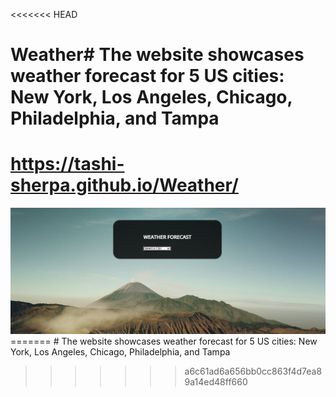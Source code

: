<<<<<<< HEAD
# Weather# The website showcases weather forecast for 5 US cities: New York, Los Angeles, Chicago, Philadelphia, and Tampa

 # https://tashi-sherpa.github.io/Weather/

<div class="card bg-dark text-white">
    <img src="Images/WeatherForecast.png" class="card-img" alt="...">
=======
# The website showcases weather forecast for 5 US cities: New York, Los Angeles, Chicago, Philadelphia, and Tampa

>>>>>>> a6c61ad6a656bb0cc863f4d7ea89a14ed48ff660
